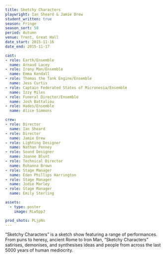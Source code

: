 ```yaml
---
title: Sketchy Characters
playwright: Ian Sheard & Jamie Drew
student_written: true
season: Fringe
season_sort: 50
period: Autumn
venue: Trent, Great Hall
date_start: 2015-11-16
date_end: 2015-11-17

cast:
- role: Earth/Ensemble
  name: Arnaud Lacey
- role: Irony Man/Ensemble
  name: Emma Kendall
- role: Thomas the Tank Engine/Ensemble
  name: Jess Curtis
- role: Captain Federated States of Micronesia/Ensemble
  name: Izzy Miles
- role: Funeral Director/Ensemble
  name: Josh Battaliou
- role: Hades/Ensemble
  name: Alice Simmons

crew:
- role: Director
  name: Ian Sheard
- role: Director
  name: Jamie Drew
- role: Lighting Designer
  name: Nathan Penney
- role: Sound Designer
  name: Joanne Blunt
- role: Technical Director
  name: Rohanna Brown
- role: Stage Manager
  name: Eden Phillips Harrington
- role: Stage Manager
  name: Jodie Marley
- role: Stage Manager
  name: Emily Sterling

assets:
  - type: poster
    image: RLwSppJ

prod_shots: PLjpNs
---
```


“Sketchy Characters” is a sketch show featuring a range of performances. From puns to heresy, ancient Rome to Iron Man, “Sketchy Characters” satirises, demonises, and synthesises ideas and people from across the last 5000 years of human mediocrity.
